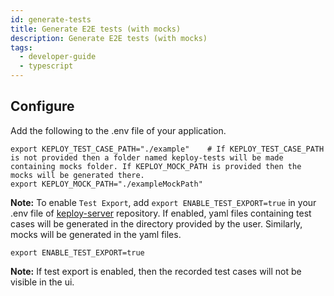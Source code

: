 ```yaml
---
id: generate-tests
title: Generate E2E tests (with mocks)
description: Generate E2E tests (with mocks)
tags:
  - developer-guide
  - typescript
---
```


## Configure

Add the following to the .env file of your application.

```
export KEPLOY_TEST_CASE_PATH="./example"    # If KEPLOY_TEST_CASE_PATH is not provided then a folder named keploy-tests will be made containing mocks folder. If KEPLOY_MOCK_PATH is provided then the mocks will be generated there.
export KEPLOY_MOCK_PATH="./exampleMockPath"
```

**Note:** To enable `Test Export`, add `export ENABLE_TEST_EXPORT=true` in your .env file of [keploy-server](https://github.com/keploy/keploy) repository. If enabled, yaml files containing test cases will be generated in the directory provided by the user. Similarly, mocks will be generated in the yaml files.

```shell
export ENABLE_TEST_EXPORT=true
```

**Note:** If test export is enabled, then the recorded test cases will not be visible in the ui.
